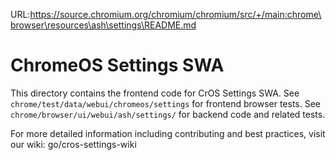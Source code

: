URL:https://source.chromium.org/chromium/chromium/src/+/main:chrome\browser\resources\ash\settings\README.md
# ChromeOS Settings SWA

This directory contains the frontend code for CrOS Settings SWA.
See `chrome/test/data/webui/chromeos/settings` for frontend browser tests.
See `chrome/browser/ui/webui/ash/settings/` for backend code and related tests.

For more detailed information including contributing and best practices, visit
our wiki: go/cros-settings-wiki
